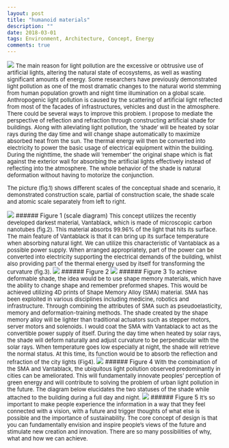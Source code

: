 ```yaml
---
layout: post
title: "humanoid materials"
description: ""
date: 2018-03-01
tags: Environment, Architecture, Concept, Energy
comments: true
---
```

<img src="/friendred_blog/assets/images/shade-licht.jpg">

<font size="2">
The main reason for light pollution are the excessive or obtrusive use of artificial lights, altering the natural state of ecosystems, as well as wasting significant amounts of energy. Some researchers have previously demonstrated light pollution as one of the most dramatic changes to the natural world stemming from human population growth and night time illumination on a global scale. Anthropogenic light pollution is caused by the scattering of artificial light reflected from most of the facades of infrastructures, vehicles and dust in the atmosphere. There could be several ways to improve this problem. I propose to mediate the perspective of reflection and refraction through constructing artificial shade for buildings. Along with alleviating light pollution, the ‘shade’ will be heated by solar rays during the day time and will change shape automatically to maximize absorbed heat from the sun. The thermal energy will then be converted into electricity to power the basic usage of electrical equipment within the building. During the nighttime, the shade will ‘remember’ the original shape which is flat against the exterior wall for absorbing the artificial lights effectively instead of reflecting into the atmosphere. The whole behavior of the shade is natural deformation without having to motorize the conjunction.

The picture (fig.1) shows different scales of the conceptual shade and scenario, it demonstrated construction scale, partial of construction scale, the shade scale and atomic scale separately from left to right.
</font>

<img src="/friendred_blog/assets/images/city-for-comparision5.jpg">
###### Figure 1 (scale diagram)

<font size="2">
This concept utilizes the recently developed darkest material, Vantablack, which is made of microscopic carbon nanotubes (fig.2). This material absorbs 99.96% of the light that hits its surface. The main feature of Vantablack is that it can bring up its surface temperature when absorbing natural light. We can utilize this characteristic of Vantablack as a possible power supply. When arranged appropriately, part of the power can be converted into electricity supporting the electrical demands of the building, whilst also providing part of the thermal energy used by itself for transforming the curvature (fig.3).
</font>

<img src="/friendred_blog/assets/images/carbon-structure.jpg">
###### Figure 2

<img src="/friendred_blog/assets/images/city5.jpg">
###### Figure 3

<font size="2">
To achieve deformable shade, the idea would be to use shape memory materials, which have the ability to change shape and remember preformed shapes. This would be achieved utilizing 4D prints of Shape Memory Alloy (SMA) material. SMA has been exploited in various disciplines including medicine, robotics and infrastructure. Through combining the attributes of SMA such as pseudoelasticity, memory and deformation-training methods. The shade created by the shape memory alloy will be lighter than traditional actuators such as stepper motors, server motors and solenoids. I would coat the SMA with Vantablack to act as the convertible power supply of itself. During the day time when heated by solar rays, the shade will deform naturally and adjust curvature to be perpendicular with the solar rays. When temperature goes low especially at night, the shade will retrieve the normal status. At this time, its function would be to absorb the reflection and refraction of the city lights (Fig4).
</font>

<img src="/friendred_blog/assets/images/morph.jpg">
###### Figure 4
<font size="2">
With the combination of the SMA and Vantablack, the ubiquitous light pollution observed predominantly in cities can be ameliorated. This will fundamentally innovate peoples’ perception of green energy and will contribute to solving the problem of urban light pollution in the future. The diagram below elucidates the two statuses of the shade while attached to the building during a full day and night.
</font>
<img src="/friendred_blog/assets/images/building-day-and-night.jpg">
###### Figure 5
<font size="2">
It’s so important to make people experience the information in a way that they feel connected with a vision, with a future and trigger thoughts of what else is possible and the importance of sustainability. The core concept of design is that you can fundamentally envision and inspire people’s views of the future and stimulate new creation and innovation. There are so many possibilities of why, what and how we can achieve.
</font>
